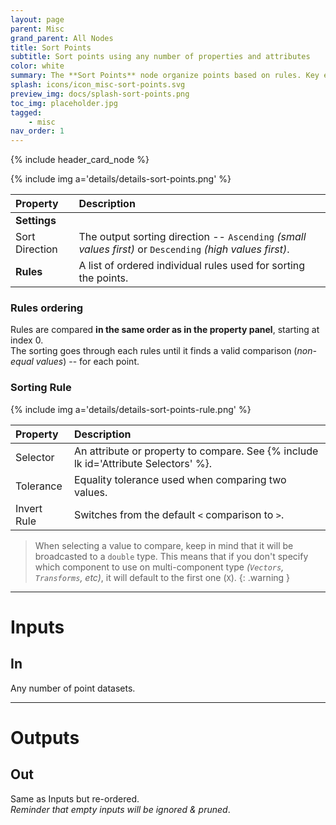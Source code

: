 ```yaml
---
layout: page
parent: Misc
grand_parent: All Nodes
title: Sort Points
subtitle: Sort points using any number of properties and attributes
color: white
summary: The **Sort Points** node organize points based on rules. Key elements include sorting direction (ascending/descending) and rules defined in a specific order. Each rule compares a selected attribute with a tolerance for equality. Note the warning on comparing values, emphasizing the default use of the first component for multi-component types.
splash: icons/icon_misc-sort-points.svg
preview_img: docs/splash-sort-points.png
toc_img: placeholder.jpg
tagged:
    - misc
nav_order: 1
---
```


{% include header_card_node %}

{% include img a='details/details-sort-points.png' %} 

| Property       | Description          |
|:-------------|:------------------|
|**Settings**||
| Sort Direction           | The output sorting direction -- `Ascending` *(small values first)* or `Descending` *(high values first)*.  |
| **Rules**           | A list of ordered individual rules used for sorting the points.|

### Rules ordering

Rules are compared **in the same order as in the property panel**, starting at index 0.  
The sorting goes through each rules until it finds a valid comparison (*non-equal values*) -- for each point.

### Sorting Rule

{% include img a='details/details-sort-points-rule.png' %} 

| Property       | Description          |
|:-------------|:------------------|
| Selector           | An attribute or property to compare. See {% include lk id='Attribute Selectors' %}. |
| Tolerance           | Equality tolerance used when comparing two values. |
| Invert Rule           | Switches from the default `<` comparison to `>`. |

>When selecting a value to compare, keep in mind that it will be broadcasted to a `double` type. This means that if you don't specify which component to use on multi-component type *(`Vectors`, `Transforms`, etc)*, it will default to the first one (`X`).
{: .warning }

---
# Inputs
## In
Any number of point datasets.

---
# Outputs
## Out
Same as Inputs but re-ordered.  
*Reminder that empty inputs will be ignored & pruned*.